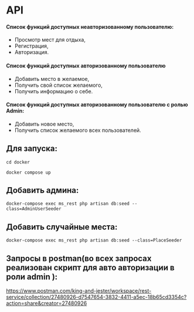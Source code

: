# API
#### Список функций доступных неавторизованному пользователю: 
* Просмотр мест для отдыха,
* Регистрация,
* Авторизация.
#### Список функций доступных авторизованному пользователю 
* Добавить место в желаемое,
* Получить свой список желаемого,
* Получить информацию о себе.
#### Список функций доступных авторизованному пользователю с ролью Admin:
* Добавить новое место,
* Получить список желаемого всех пользователей.

## Для запуска:
```
cd docker
```
```
docker compose up
```
## Добавить админа:
```
docker-compose exec ms_rest php artisan db:seed --class=AdminUserSeeder
```
## Добавить случайные места:
```
docker-compose exec ms_rest php artisan db:seed --class=PlaceSeeder
```
## Запросы в postman(во всех запросах реализован скрипт для авто авторизации в роли admin ):
<https://www.postman.com/king-and-jester/workspace/rest-service/collection/27480926-d7547654-3832-4411-a5ec-18b65cd3354c?action=share&creator=27480926>